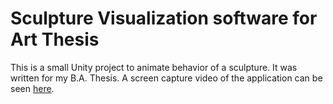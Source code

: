 # Sculpture Visualization software for Art Thesis

This is a small Unity project to animate behavior of a sculpture. It was written for my B.A. Thesis.
A screen capture video of the application can be seen [here](https://www.youtube.com/embed/YKM5IJVOh2g).
